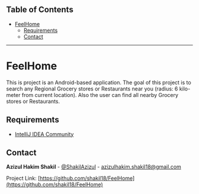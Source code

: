 ## Table of Contents

- [FeelHome <a name = "about_the_project"></a>](#feelhome-)
  - [Requirements <a name = "requirements"></a>](#requirements-)
  - [Contact <a name = "contact"></a>](#contact-)
---

<!-- ABOUT THE PROJECT -->
# FeelHome <a name = "about_the_project"></a>

This is project is an Android-based application. The goal of this project is to search any Regional Grocery stores or Restaurants near you (radius: 6 kilo-meter from current location). 
Also the user can find all nearby Grocery stores or Restaurants.


<!-- REQUIREMENTS  -->
## Requirements <a name = "requirements"></a>

- [IntelliJ IDEA Community <a href="https://www.jetbrains.com/idea/download/#section=linux"> </a>](intellij_download)


<!-- CONTACT -->
## Contact <a name = "contact"></a>

**Azizul Hakim Shakil** - [@ShakilAzizul](https://twitter.com/ShakilAzizul) - azizulhakim.shakil18@gmail.com

Project Link: [https://github.com/shakil18/FeelHome](https://github.com/shakil18/FeelHome)



